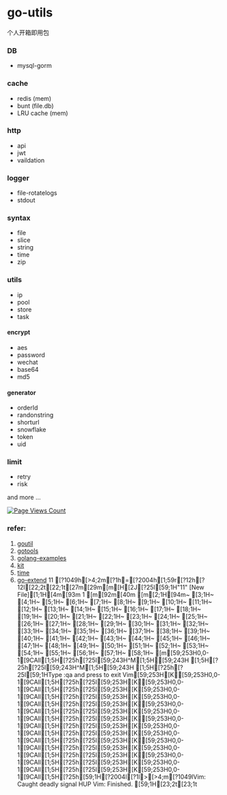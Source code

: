 # go-utils

个人开箱即用包

### DB

* mysql-gorm

### cache
 
* redis (mem)
* bunt (file.db)
* LRU cache (mem)

### http

* api
* jwt
* vaildation

### logger

* file-rotatelogs
* stdout

### syntax

* file
* slice
* string
* time
* zip

### utils

* ip
* pool
* store
* task

#### encrypt

* aes
* password
* wechat
* base64
* md5

#### generator

* orderId
* randonstring
* shorturl
* snowflake
* token
* uid

### limit

* retry
* risk

and more ...


[![Page Views Count](https://badges.toozhao.com/badges/01EH4J7MXDPXTXC3MCMMZ407PV/green.svg)](https://badges.toozhao.com/badges/01EH4J7MXDPXTXC3MCMMZ407PV/green.svg "Get your own page views count badge on badges.toozhao.com")


### refer:
1. [goutil](https://github.com/gookit/goutil)
2. [gotools](https://github.com/asktop/gotools)
3. [golang-examples](https://github.com/SimonWaldherr/golang-examples)
4. [kit](https://github.com/ardanlabs/kit)
5. [time](https://github.com/jinzhu/now)
6. [go-extend](https://github.com/cute-angelia/go-extend)
11
[?1049h[>4;2m[?1h=[?2004h[1;59r[?12h[?12l[22;2t[22;1t[27m[29m[m[H[2J[?25l[59;1H"11" [New File][1;1H[4m[93m  1 [m[92m[40m                                                                                                                                                                                                                                                                          [m[2;1H[94m~                                                                                                                                                                                                                                                                             [3;1H~                                                                                                                                                                                                                                                                             [4;1H~                                                                                                                                                                                                                                                                             [5;1H~                                                                                                                                                                                                                                                                             [6;1H~                                                                                                                                                                                                                                                                             [7;1H~                                                                                                                                                                                                                                                                             [8;1H~                                                                                                                                                                                                                                                                             [9;1H~                                                                                                                                                                                                                                                                             [10;1H~                                                                                                                                                                                                                                                                             [11;1H~                                                                                                                                                                                                                                                                             [12;1H~                                                                                                                                                                                                                                                                             [13;1H~                                                                                                                                                                                                                                                                             [14;1H~                                                                                                                                                                                                                                                                             [15;1H~                                                                                                                                                                                                                                                                             [16;1H~                                                                                                                                                                                                                                                                             [17;1H~                                                                                                                                                                                                                                                                             [18;1H~                                                                                                                                                                                                                                                                             [19;1H~                                                                                                                                                                                                                                                                             [20;1H~                                                                                                                                                                                                                                                                             [21;1H~                                                                                                                                                                                                                                                                             [22;1H~                                                                                                                                                                                                                                                                             [23;1H~                                                                                                                                                                                                                                                                             [24;1H~                                                                                                                                                                                                                                                                             [25;1H~                                                                                                                                                                                                                                                                             [26;1H~                                                                                                                                                                                                                                                                             [27;1H~                                                                                                                                                                                                                                                                             [28;1H~                                                                                                                                                                                                                                                                             [29;1H~                                                                                                                                                                                                                                                                             [30;1H~                                                                                                                                                                                                                                                                             [31;1H~                                                                                                                                                                                                                                                                             [32;1H~                                                                                                                                                                                                                                                                             [33;1H~                                                                                                                                                                                                                                                                             [34;1H~                                                                                                                                                                                                                                                                             [35;1H~                                                                                                                                                                                                                                                                             [36;1H~                                                                                                                                                                                                                                                                             [37;1H~                                                                                                                                                                                                                                                                             [38;1H~                                                                                                                                                                                                                                                                             [39;1H~                                                                                                                                                                                                                                                                             [40;1H~                                                                                                                                                                                                                                                                             [41;1H~                                                                                                                                                                                                                                                                             [42;1H~                                                                                                                                                                                                                                                                             [43;1H~                                                                                                                                                                                                                                                                             [44;1H~                                                                                                                                                                                                                                                                             [45;1H~                                                                                                                                                                                                                                                                             [46;1H~                                                                                                                                                                                                                                                                             [47;1H~                                                                                                                                                                                                                                                                             [48;1H~                                                                                                                                                                                                                                                                             [49;1H~                                                                                                                                                                                                                                                                             [50;1H~                                                                                                                                                                                                                                                                             [51;1H~                                                                                                                                                                                                                                                                             [52;1H~                                                                                                                                                                                                                                                                             [53;1H~                                                                                                                                                                                                                                                                             [54;1H~                                                                                                                                                                                                                                                                             [55;1H~                                                                                                                                                                                                                                                                             [56;1H~                                                                                                                                                                                                                                                                             [57;1H~                                                                                                                                                                                                                                                                             [58;1H~                                                                                                                                                                                                                                                                             [m[59;253H0,0-1[9CAll[1;5H[?25h[?25l[59;243H^M[1;5H[59;243H  [1;5H[?25h[?25l[59;243H^M[1;5H[59;243H  [1;5H[?25h[?25l[59;1HType  :qa  and press <Enter> to exit Vim[59;253H[K[59;253H0,0-1[9CAll[1;5H[?25h[?25l[59;253H[K[59;253H0,0-1[9CAll[1;5H[?25h[?25l[59;253H[K[59;253H0,0-1[9CAll[1;5H[?25h[?25l[59;253H[K[59;253H0,0-1[9CAll[1;5H[?25h[?25l[59;253H[K[59;253H0,0-1[9CAll[1;5H[?25h[?25l[59;253H[K[59;253H0,0-1[9CAll[1;5H[?25h[?25l[59;253H[K[59;253H0,0-1[9CAll[1;5H[?25h[?25l[59;253H[K[59;253H0,0-1[9CAll[1;5H[?25h[?25l[59;253H[K[59;253H0,0-1[9CAll[1;5H[?25h[?25l[59;253H[K[59;253H0,0-1[9CAll[1;5H[?25h[?25l[59;253H[K[59;253H0,0-1[9CAll[1;5H[?25h[?25l[59;253H[K[59;253H0,0-1[9CAll[1;5H[?25h[?25l[59;253H[K[59;253H0,0-1[9CAll[1;5H[?25h[?25l[59;253H[K[59;253H0,0-1[9CAll[1;5H[?25h[59;1H[?2004l[?1l>[>4;m[?1049lVim: Caught deadly signal HUP
Vim: Finished.
[59;1H[23;2t[23;1t
